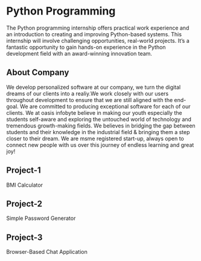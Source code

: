 # Python Programming
The Python programming internship offers practical work experience and an introduction to creating and improving Python-based systems. 
This internship will involve challenging opportunities, real-world projects. It’s a fantastic opportunity to gain hands-on experience in the Python development field with an award-winning innovation team.

## About Company
We develop personalized software at our company, we turn the digital dreams of our clients into a realiy.We work closely with our users throughout development to ensure that we are still aligned with the end-goal. We are committed to producing exceptional software for each of our clients.
We at oasis infobyte believe in making our youth especially the students self-aware and exploring the untouched world of technology and tremendous growth-making fields. We believes in bridging the gap between students and their knowledge in the industrial field & bringing them a step closer to their dream. We are msme registered start-up, always open to connect new people with us over this journey of endless learning and great joy!

## Project-1
BMI Calculator
## Project-2
Simple Password Generator
## Project-3
Browser-Based Chat Application 
